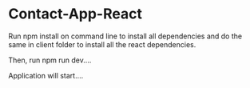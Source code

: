 # Contact-App-React


Run npm install on command line to install all dependencies
and do the same in client folder to install all the react dependencies.

Then, run npm run dev....

Application will start....
